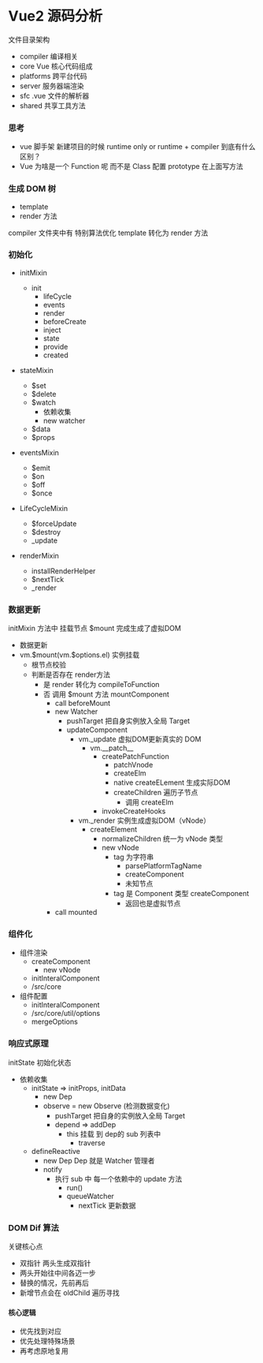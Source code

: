 # Vue2 源码分析
文件目录架构

* compiler 编译相关
* core Vue 核心代码组成
* platforms 跨平台代码
* server 服务器端渲染
* sfc .vue 文件的解析器
* shared 共享工具方法

### 思考
* vue 脚手架 新建项目的时候 runtime only  or runtime + compiler
  到底有什么区别？
* Vue 为啥是一个 Function 呢 而不是 Class 配置 prototype 在上面写方法


### 生成 DOM 树

* template
* render 方法

compiler 文件夹中有 特别算法优化 template 转化为 render 方法


### 初始化

* initMixin
    * init
        * lifeCycle
        * events
        * render
        * beforeCreate
        * inject
        * state
        * provide
        * created

* stateMixin
    * $set
    * $delete
    * $watch
        * 依赖收集
        * new watcher
    * $data
    * $props

* eventsMixin
    * $emit
    * $on
    * $off
    * $once

* LifeCycleMixin
    * $forceUpdate
    * $destroy
    * _update

* renderMixin
    * installRenderHelper
    * $nextTick
    * _render



### 数据更新
initMixin 方法中 挂载节点 $mount 完成生成了虚拟DOM

* 数据更新
* vm.\$mount(vm.$options.el) 实例挂载
    * 根节点校验
    * 判断是否存在 render方法
        * 是 render 转化为 compileToFunction
        * 否 调用 $mount 方法 mountComponent
            * call beforeMount
            * new Watcher
                * pushTarget 把自身实例放入全局 Target
                * updateComponent
                    * vm.\_update 虚拟DOM更新真实的 DOM
                        * vm.\_\_patch__
                            * createPatchFunction
                                * patchVnode
                                * createElm
                                * native createELement 生成实际DOM
                                * createChildren 遍历子节点
                                    * 调用 createElm
                            * invokeCreateHooks
                    * vm.\_render 实例生成虚拟DOM（vNode）
                        * createElement
                            * normalizeChildren 统一为 vNode 类型
                            * new vNode
                                * tag 为字符串
                                    * parsePlatformTagName
                                    * createComponent
                                    * 未知节点
                                * tag 是 Component 类型 createComponent
                                    * 返回也是虚拟节点
            * call mounted


### 组件化

* 组件渲染
    * createComponent
        * new vNode
    * initInteralComponent
    * /src/core
* 组件配置
    * initInteralComponent
    *  /src/core/util/options
    *  mergeOptions


### 响应式原理

initState 初始化状态

* 依赖收集
    * initState => initProps, initData
        * new Dep
        * observe = new Observe (检测数据变化)
            * pushTarget 把自身的实例放入全局 Target
            * depend => addDep
                * this 挂载 到 dep的 sub 列表中
                    * traverse
    * defineReactive
        * new Dep Dep 就是 Watcher 管理者
        * notify
            * 执行 sub 中 每一个依赖中的 update 方法
                * run()
                * queueWatcher
                    * nextTick 更新数据


### DOM Dif 算法
关键核心点

* 双指针 两头生成双指针
* 两头开始往中间各迈一步
* 替换的情况，先前再后
* 新增节点会在 oldChild 遍历寻找

#### 核心逻辑
* 优先找到对应
* 优先处理特殊场景
* 再考虑原地复用





